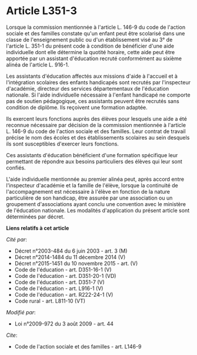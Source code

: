 # Article L351-3

Lorsque la commission mentionnée à l'article L. 146-9 du code de l'action sociale et des familles constate qu'un enfant peut
être scolarisé dans une classe de l'enseignement public ou d'un établissement visé au 3° de l'article L. 351-1 du présent
code à condition de bénéficier d'une aide individuelle dont elle détermine la quotité horaire, cette aide peut être apportée
par un assistant d'éducation recruté conformément au sixième alinéa de l'article L. 916-1. 

Les assistants d'éducation affectés aux missions d'aide à l'accueil et à l'intégration scolaires des enfants handicapés sont
recrutés par l'inspecteur d'académie, directeur des services départementaux de l'éducation nationale. Si l'aide individuelle
nécessaire à l'enfant handicapé ne comporte pas de soutien pédagogique, ces assistants peuvent être recrutés sans condition
de diplôme. Ils reçoivent une formation adaptée. 

Ils exercent leurs fonctions auprès des élèves pour lesquels une aide a été reconnue nécessaire par décision de la commission
mentionnée à l'article L. 146-9 du code de l'action sociale et des familles. Leur contrat de travail précise le nom des
écoles et des établissements scolaires au sein desquels ils sont susceptibles d'exercer leurs fonctions. 

Ces assistants d'éducation bénéficient d'une formation spécifique leur permettant de répondre aux besoins particuliers des
élèves qui leur sont confiés.

L'aide individuelle mentionnée au premier alinéa peut, après accord entre l'inspecteur d'académie et la famille de l'élève,
lorsque la continuité de l'accompagnement est nécessaire à l'élève en fonction de la nature particulière de son handicap,
être assurée par une association ou un groupement d'associations ayant conclu une convention avec le ministère de l'éducation
nationale. Les modalités d'application du présent article sont déterminées par décret.

**Liens relatifs à cet article**

_Cité par_:

  - Décret n°2003-484 du 6 juin 2003 - art. 3 (M)
  - Décret n°2014-1484 du 11 décembre 2014 (V)
  - Décret n°2015-1451 du 10 novembre 2015 - art. (V)
  - Code de l'éducation - art. D351-16-1 (V)
  - Code de l'éducation - art. D351-20-1 (VD)
  - Code de l'éducation - art. D351-7 (V)
  - Code de l'éducation - art. L916-1 (V)
  - Code de l'éducation - art. R222-24-1 (V)
  - Code rural - art. L811-10 (VT)

_Modifié par_:

  - Loi n°2009-972 du 3 août 2009 - art. 44

_Cite_:

  - Code de l'action sociale et des familles - art. L146-9
